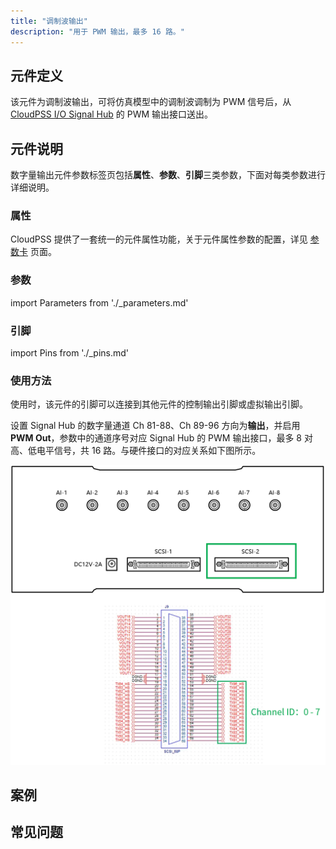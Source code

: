 ```yaml
---
title: "调制波输出"
description: "用于 PWM 输出，最多 16 路。"
---
```


## 元件定义

该元件为调制波输出，可将仿真模型中的调制波调制为 PWM 信号后，从 [CloudPSS I/O Signal Hub](../../../../../hardware/10-desktop-type/20-cloudpss-io-signal-hub/index.md) 的 PWM 输出接口送出。

## 元件说明

数字量输出元件参数标签页包括**属性**、**参数**、**引脚**三类参数，下面对每类参数进行详细说明。

### 属性

CloudPSS 提供了一套统一的元件属性功能，关于元件属性参数的配置，详见 [参数卡](docs/documents/software/10-xstudio/20-simstudio/40-workbench/20-function-zone/30-design-tab/30-param-panel/index.md) 页面。

### 参数

import Parameters from './_parameters.md'

<Parameters/>

### 引脚

import Pins from './_pins.md'

<Pins/>

### 使用方法

使用时，该元件的引脚可以连接到其他元件的控制输出引脚或虚拟输出引脚。

设置 Signal Hub 的数字量通道 Ch 81-88、Ch 89-96 方向为**输出**，并启用 **PWM Out**，参数中的通道序号对应 Signal Hub 的 PWM 输出接口，最多 8 对高、低电平信号，共 16 路。与硬件接口的对应关系如下图所示。

![调制波输出元件与硬件接口的对应关系](./pwm-out-interface.png "调制波输出元件与硬件接口的对应关系")  

## 案例

## 常见问题

